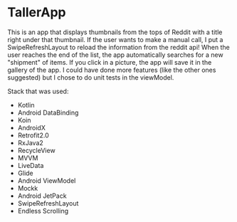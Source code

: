 # TallerApp

This is an app that displays thumbnails from the tops of Reddit with a title right under that thumbnail. If the user wants to make a manual call, I put a SwipeRefreshLayout to reload the information from the reddit api! When the user reaches the end of the list, the app automatically searches for a new "shipment" of items.
If you click in a picture, the app will save it in the gallery of the app.
I could have done more features (like the other ones suggested) but I chose to do unit tests in the viewModel.

Stack that was used:

- Kotlin
- Android DataBinding
- Koin
- AndroidX
- Retrofit2.0
- RxJava2
- RecycleView
- MVVM
- LiveData
- Glide
- Android ViewModel
- Mockk
- Android JetPack
- SwipeRefreshLayout
- Endless Scrolling
